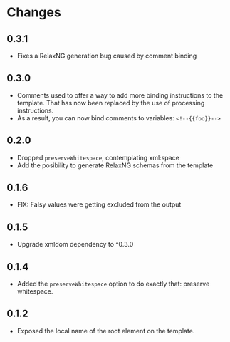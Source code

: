 # Changes

## 0.3.1

* Fixes a RelaxNG generation bug caused by comment binding

## 0.3.0

* Comments used to offer a way to add more binding instructions to the template.
  That has now been replaced by the use of processing instructions.
* As a result, you can now bind comments to variables: `<!--{{foo}}-->`

## 0.2.0

* Dropped `preserveWhitespace`, contemplating xml:space
* Add the posibility to generate RelaxNG schemas from the template

## 0.1.6

* FIX: Falsy values were getting excluded from the output

## 0.1.5

* Upgrade xmldom dependency to ^0.3.0

## 0.1.4

* Added the `preserveWhitespace` option to do exactly that: preserve whitespace.

## 0.1.2

* Exposed the local name of the root element on the template.
